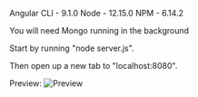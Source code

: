 Angular CLI - 9.1.0
Node - 12.15.0
NPM - 6.14.2

You will need Mongo running in the background

Start by running "node server.js".

Then open up a new tab to "localhost:8080".

Preview:
![Preview](https://imgur.com/wVKPwcv.png)
